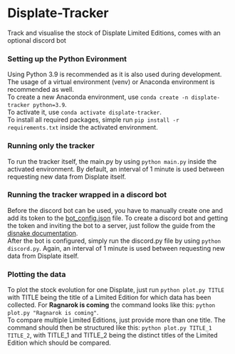 # Displate-Tracker
Track and visualise the stock of Displate Limited Editions, comes with an optional discord bot


### Setting up the Python Evironment

Using Python 3.9 is recommended as it is also used during development.
The usage of a virtual environment (venv) or Anaconda environment is recommended as well.  
To create a new Anaconda environment, use `conda create -n displate-tracker python=3.9`.  
To activate it, use `conda activate displate-tracker`.  
To install all required packages, simple run `pip install -r requirements.txt` inside the activated environment.

### Running only the tracker
To run the tracker itself, the main.py by using `python main.py` inside the activated environment.
By default, an interval of 1 minute is used between requesting new data from Displate itself.

### Running the tracker wrapped in a discord bot
Before the discord bot can be used, you have to manually create one and add its token to the [bot_config.json](bot_config.json) file. To create a discord bot and getting the token and inviting the bot to a server, just follow the guide from the [disnake documentation](https://docs.disnake.dev/en/stable/discord.html).  
After the bot is configured, simply run the discord.py file by using `python discord.py`.
Again, an interval of 1 minute is used between requesting new data from Displate itself.


### Plotting the data
To plot the stock evolution for one Displate, just run `python plot.py TITLE` with TITLE being the title of a Limited Edition for which data has been collected.
For **Ragnarok is coming** the command looks like this: `python plot.py "Ragnarok is coming"`.  
To compare multiple Limited Editions, just provide more than one title. The command should then be structured like this: `python plot.py TITLE_1 TITLE_2`, with TITLE_1 and TITLE_2 being the distinct titles of the Limited Edition which should be compared.
